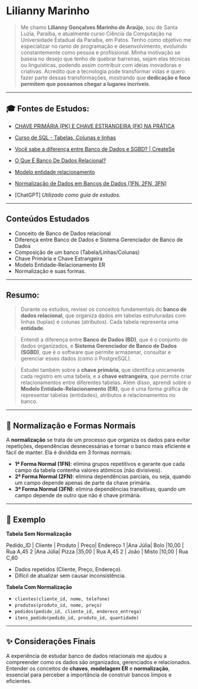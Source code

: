 # Lilianny Marinho

> Me chamo **Lilianny Gonçalves Marinho de Araújo**, sou de Santa Luzia, Paraíba, e atualmente curso Ciência da Computação na Universidade Estadual da Paraíba, em Patos. Tenho como objetivo me especializar no ramo de programação e desenvolvimento, evoluindo constantemente como pessoa e profissional. Minha motivação se baseia no desejo que tenho de quebrar barreiras, sejam elas técnicas ou linguísticas, podendo assim contribuir com ideias inovadoras e criativas. Acredito que a tecnologia pode transformar vidas e quero fazer parte dessas transformações, mostrando que **dedicação e foco permitem que possamos chegar a lugares incríveis**.

---

## 🎓 Fontes de Estudos:

- [CHAVE PRIMÁRIA (PK) E CHAVE ESTRANGEIRA (FK) NA PRÁTICA](https://youtu.be/1nVfkblf-c8?si=l0PKUD8SJg-7iUul)

- [Curso de SQL - Tabelas, Colunas e linhas](https://youtu.be/2y33edbRCRw?si=P-pkyqlS2vhiU9IP)

- [Você sabe a diferença entre Banco de Dados e SGBD? | CreateSe](https://youtu.be/yQkp1Eze400?si=SP_E5wjArwJ6Ob7M)

- [O Que É Banco De Dados Relacional?](https://youtu.be/tRK4-wkTt9I?si=7pOZzy8t9Dof2-E8)

- [Modelo entidade relacionamento](https://youtu.be/xN7B-_9YqAE?si=7_U4Td6KJlqhNLCH)

- [Normalização de Dados em Bancos de Dados (1FN, 2FN, 3FN)](https://youtu.be/TOFZQ5wm1UI?si=2PfepFaDgaTQyEar)

- [ChatGPT] 
    *Utilizado como guia de estudos.*

---

## Conteúdos Estudados 

- Conceito de Banco de Dados relacional 
- Diferença entre Banco de Dados e Sistema Gerenciador de Banco de Dados
- Composição de um banco (Tabela/Linhas/Colunas)
- Chave Primária e Chave Estrangeira
-  Modelo Entidade-Relacionamento ER
-  Normalização e suas formas.

---

## Resumo:

> Durante os estudos, revisei os conceitos fundamentais do **banco de dados relacional**, que organiza dados em tabelas estruturadas com linhas (tuplas) e colunas (atributos). Cada tabela representa uma **entidade**.

> Entendi a diferença entre **Banco de Dados (BD)**, que é o conjunto de dados organizados, e **Sistema Gerenciador de Banco de Dados (SGBD)**, que é o software que permite armazenar, consultar e gerenciar esses dados (como o PostgreSQL).

> Estudei também sobre a **chave primária**, que identifica unicamente cada registro em uma tabela, e a **chave estrangeira**, que permite criar relacionamentos entre diferentes tabelas. Além disso, aprendi sobre o **Modelo Entidade-Relacionamento (ER)**, que é uma forma gráfica de representar tabelas (entidades), atributos e relacionamentos no banco.

---

## 🧠 Normalização e Formas Normais

A **normalização** se trata de um processo que organiza os dados para evitar repetições, dependências desnecessárias e tornar o banco mais eficiente e fácil de manter. Ela é dividida em 3 formas normais:

- **1ª Forma Normal (1FN)**: elimina grupos repetitivos e garante que cada campo da tabela contenha valores atômicos (não divisíveis).
- **2ª Forma Normal (2FN)**: elimina dependências parciais, ou seja, quando um campo depende apenas de parte da chave primária.
- **3ª Forma Normal (3FN)**: elimina dependências transitivas, quando um campo depende de outro que não é chave primária.

---

## 📌 Exemplo

**Tabela Sem Normalização**

Pedido_ID | Cliente | Produto | Preço| Endereço
    1     |Ana Júlia|  Bolo   |10,00 | Rua A,45
    2     |Ana Júlia|  Pizza  |35,00 | Rua A,45
    2     |  João   |  Misto  |10,00 | Rua C,60

- Dados repetidos (Cliente, Preço, Endereço).
- Difícil de atualizar sem causar inconsistência.

**Tabela Com Normalização**

-  `clientes(cliente_id, nome, telefone)`
-  `produtos(produto_id, nome, preço)`
- `pedidos(pedido_id, cliente_id, endereco_entrega)`
- `itens_pedido(pedido_id, produto_id, quantidade)`

---

## ✨ Considerações Finais

A experiência de estudar banco de dados relacionais me ajudou a compreender como os dados são organizados, gerenciados e relacionados. Entender os conceitos de **chaves**, **modelagem ER** e **normalização**, essencial para perceber a importância de construir bancos limpos e eficientes.
